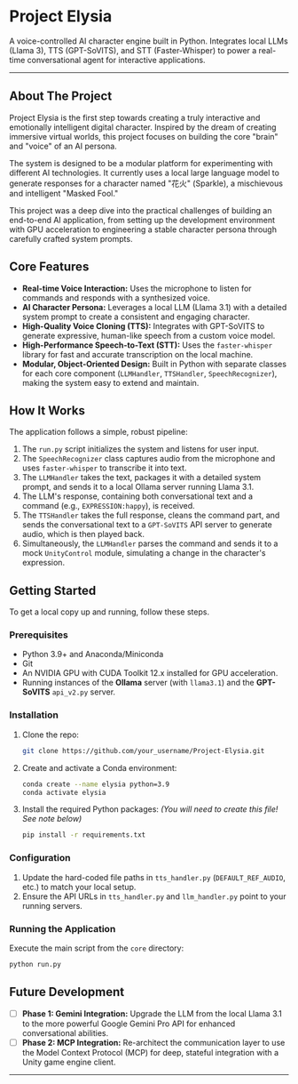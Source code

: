 # Project Elysia

A voice-controlled AI character engine built in Python. Integrates local LLMs (Llama 3), TTS (GPT-SoVITS), and STT (Faster-Whisper) to power a real-time conversational agent for interactive applications.

---

## About The Project

Project Elysia is the first step towards creating a truly interactive and emotionally intelligent digital character. Inspired by the dream of creating immersive virtual worlds, this project focuses on building the core "brain" and "voice" of an AI persona.

The system is designed to be a modular platform for experimenting with different AI technologies. It currently uses a local large language model to generate responses for a character named "花火" (Sparkle), a mischievous and intelligent "Masked Fool."

This project was a deep dive into the practical challenges of building an end-to-end AI application, from setting up the development environment with GPU acceleration to engineering a stable character persona through carefully crafted system prompts.

## Core Features

*   **Real-time Voice Interaction:** Uses the microphone to listen for commands and responds with a synthesized voice.
*   **AI Character Persona:** Leverages a local LLM (Llama 3.1) with a detailed system prompt to create a consistent and engaging character.
*   **High-Quality Voice Cloning (TTS):** Integrates with GPT-SoVITS to generate expressive, human-like speech from a custom voice model.
*   **High-Performance Speech-to-Text (STT):** Uses the `faster-whisper` library for fast and accurate transcription on the local machine.
*   **Modular, Object-Oriented Design:** Built in Python with separate classes for each core component (`LLMHandler`, `TTSHandler`, `SpeechRecognizer`), making the system easy to extend and maintain.

## How It Works

The application follows a simple, robust pipeline:

1.  The `run.py` script initializes the system and listens for user input.
2.  The `SpeechRecognizer` class captures audio from the microphone and uses `faster-whisper` to transcribe it into text.
3.  The `LLMHandler` takes the text, packages it with a detailed system prompt, and sends it to a local Ollama server running Llama 3.1.
4.  The LLM's response, containing both conversational text and a command (e.g., `EXPRESSION:happy`), is received.
5.  The `TTSHandler` takes the full response, cleans the command part, and sends the conversational text to a `GPT-SoVITS` API server to generate audio, which is then played back.
6.  Simultaneously, the `LLMHandler` parses the command and sends it to a mock `UnityControl` module, simulating a change in the character's expression.

## Getting Started

To get a local copy up and running, follow these steps.

### Prerequisites

*   Python 3.9+ and Anaconda/Miniconda
*   Git
*   An NVIDIA GPU with CUDA Toolkit 12.x installed for GPU acceleration.
*   Running instances of the **Ollama** server (with `llama3.1`) and the **GPT-SoVITS** `api_v2.py` server.

### Installation

1.  Clone the repo:
    ```sh
    git clone https://github.com/your_username/Project-Elysia.git
    ```
2.  Create and activate a Conda environment:
    ```sh
    conda create --name elysia python=3.9
    conda activate elysia
    ```
3.  Install the required Python packages:
    *(You will need to create this file! See note below)*
    ```sh
    pip install -r requirements.txt
    ```

### Configuration

1.  Update the hard-coded file paths in `tts_handler.py` (`DEFAULT_REF_AUDIO`, etc.) to match your local setup.
2.  Ensure the API URLs in `tts_handler.py` and `llm_handler.py` point to your running servers.

### Running the Application

Execute the main script from the `core` directory:
```sh
python run.py
```

## Future Development

-   [ ] **Phase 1: Gemini Integration:** Upgrade the LLM from the local Llama 3.1 to the more powerful Google Gemini Pro API for enhanced conversational abilities.
-   [ ] **Phase 2: MCP Integration:** Re-architect the communication layer to use the Model Context Protocol (MCP) for deep, stateful integration with a Unity game engine client.

---
